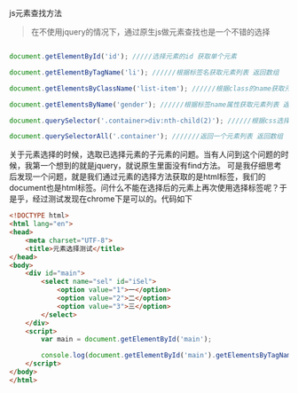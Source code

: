 js元素查找方法
> 在不使用jquery的情况下，通过原生js做元素查找也是一个不错的选择

```javascript

document.getElementById('id'); /////选择元素的id 获取单个元素

document.getElementByTagName('li'); //////根据标签名获取元素列表 返回数组

document.getElementsByClassName('list-item'); //////根据class的name获取元素列表 返回数组元素

document.getElementsByName('gender'); //////根据标签name属性获取元素列表 返回数组

document.querySelector('.container>div:nth-child(2)'); //////根据css选择器获取一个元素  返回单个元素

document.querySelectorAll('.container'); ///////返回一个元素列表 返回数组

```
关于元素选择的时候，选取已选择元素的子元素的问题。当有人问到这个问题的时候，我第一个想到的就是jquery，就说原生里面没有find方法。
可是我仔细思考后发现一个问题，就是我们通过元素的选择方法获取的是html标签，我们的document也是html标签。问什么不能在选择后的元素上再次使用选择标签呢？于是乎，经过测试发现在chrome下是可以的。代码如下
```html
<!DOCTYPE html>
<html lang="en">
<head>
	<meta charset="UTF-8">
	<title>元素选择测试</title>
</head>
<body>
	<div id="main">
		<select name="sel" id="iSel">
			<option value="1">一</option>
			<option value="2">二</option>
			<option value="3">三</option>
		</select>
	</div>
	<script>
		var main = document.getElementById('main');

		console.log(document.getElementById('main').getElementsByTagName('select')[0]);
	</script>
</body>
</html>
```
